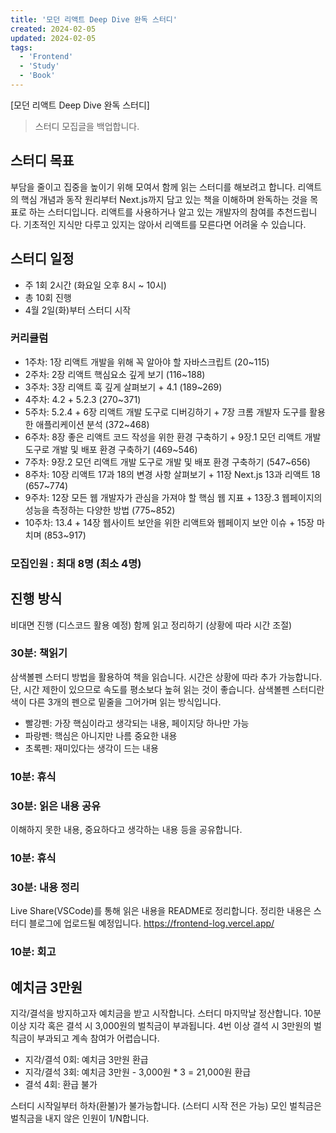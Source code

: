 ```yaml
---
title: '모던 리액트 Deep Dive 완독 스터디'
created: 2024-02-05
updated: 2024-02-05
tags:
  - 'Frontend'
  - 'Study'
  - 'Book'
---
```


[모던 리액트 Deep Dive 완독 스터디]

> 스터디 모집글을 백업합니다.

## 스터디 목표

부담을 줄이고 집중을 높이기 위해 모여서 함께 읽는 스터디를 해보려고 합니다.
리액트의 핵심 개념과 동작 원리부터 Next.js까지 담고 있는 책을 이해하며 완독하는 것을 목표로 하는 스터디입니다. 
리액트를 사용하거나 알고 있는 개발자의 참여를 추천드립니다. 기초적인 지식만 다루고 있지는 않아서 리액트를 모른다면 어려울 수 있습니다.

## 스터디 일정

- 주 1회 2시간 (화요일 오후 8시 ~ 10시)
- 총 10회 진행
- 4월 2일(화)부터 스터디 시작

### 커리큘럼

- 1주차: 1장 리액트 개발을 위해 꼭 알아야 할 자바스크립트 (20~115)
- 2주차: 2장 리액트 핵심요소 깊게 보기 (116~188)
- 3주차: 3장 리액트 훅 깊게 살펴보기 + 4.1 (189~269)
- 4주차: 4.2 + 5.2.3 (270~371)
- 5주차: 5.2.4 + 6장 리액트 개발 도구로 디버깅하기 + 7장 크롬 개발자 도구를 활용한 애플리케이션 분석 (372~468)
- 6주차: 8장 좋은 리액트 코드 작성을 위한 환경 구축하기 + 9장.1 모던 리액트 개발 도구로 개발 및 배포 환경 구축하기 (469~546)
- 7주차: 9장.2 모던 리액트 개발 도구로 개발 및 배포 환경 구축하기 (547~656)
- 8주차: 10장 리액트 17과 18의 변경 사항 살펴보기 + 11장 Next.js 13과 리액트 18 (657~774)
- 9주차: 12장 모든 웹 개발자가 관심을 가져야 할 핵심 웹 지표 + 13장.3 웹페이지의 성능을 측정하는 다양한 방법 (775~852)
- 10주차: 13.4 + 14장 웹사이트 보안을 위한 리액트와 웹페이지 보안 이슈 + 15장 마치며 (853~917)

### 모집인원 : 최대 8명 (최소 4명)
 

## 진행 방식

비대면 진행 (디스코드 활용 예정)
함께 읽고 정리하기 (상황에 따라 시간 조절)

### 30분: 책읽기 

삼색볼펜 스터디 방법을 활용하여 책을 읽습니다. 시간은 상황에 따라 추가 가능합니다. 단, 시간 제한이 있으므로 속도를 평소보다 높혀 읽는 것이 좋습니다.
삼색볼펜 스터디란 색이 다른 3개의 펜으로 밑줄을 그어가며 읽는 방식입니다.

- 빨강펜: 가장 핵심이라고 생각되는 내용, 페이지당 하나만 가능
- 파랑펜: 핵심은 아니지만 나름 중요한 내용
- 초록펜: 재미있다는 생각이 드는 내용

### 10분: 휴식

### 30분: 읽은 내용 공유

이해하지 못한 내용, 중요하다고 생각하는 내용 등을 공유합니다.

### 10분: 휴식

### 30분: 내용 정리

Live Share(VSCode)를 통해 읽은 내용을 README로 정리합니다. 정리한 내용은 스터디 블로그에 업로드될 예정입니다. https://frontend-log.vercel.app/

### 10분: 회고

## 예치금 3만원

지각/결석을 방지하고자 예치금을 받고 시작합니다. 스터디 마지막날 정산합니다.
10분 이상 지각 혹은 결석 시 3,000원의 벌칙금이 부과됩니다.
4번 이상 결석 시 3만원의 벌칙금이 부과되고 계속 참여가 어렵습니다.

- 지각/결석 0회: 예치금 3만원 환급
- 지각/결석 3회: 예치금 3만원 - 3,000원 * 3 = 21,000원 환급
- 결석 4회: 환급 불가

스터디 시작일부터 하차(환불)가 불가능합니다. (스터디 시작 전은 가능)
모인 벌칙금은 벌칙금을 내지 않은 인원이 1/N합니다.
